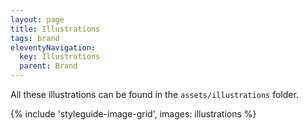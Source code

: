 ```yaml
---
layout: page
title: Illustrations
tags: brand
eleventyNavigation:
  key: Illustrations
  parent: Brand
---
```


All these illustrations can be found in the `assets/illustrations` folder.

{% include 'styleguide-image-grid', images: illustrations %}
